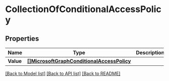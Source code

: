 # CollectionOfConditionalAccessPolicy

## Properties

Name | Type | Description | Notes
------------ | ------------- | ------------- | -------------
**Value** | [**[]MicrosoftGraphConditionalAccessPolicy**](microsoft.graph.conditionalAccessPolicy.md) |  | [optional] 

[[Back to Model list]](../README.md#documentation-for-models) [[Back to API list]](../README.md#documentation-for-api-endpoints) [[Back to README]](../README.md)


